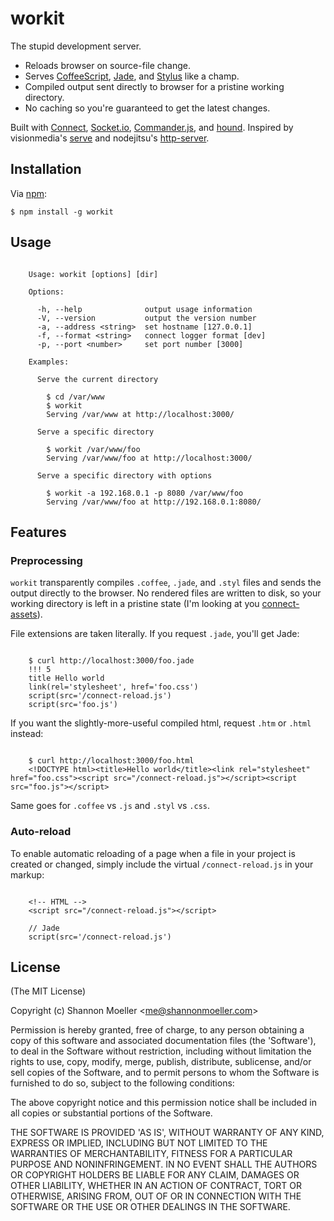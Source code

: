 workit
======

The stupid development server.

- Reloads browser on source-file change.
- Serves [CoffeeScript][coff], [Jade][jade], and [Stylus][styl] like a champ.
- Compiled output sent directly to browser for a pristine working directory.
- No caching so you're guaranteed to get the latest changes.

Built with [Connect][conn], [Socket.io][sock], [Commander.js][comm], and
[hound][houn]. Inspired by visionmedia's [serve][serv] and nodejitsu's
[http-server][hser].

Installation
------------

Via [npm](http://npmjs.org/):

    $ npm install -g workit

Usage
-----

```

    Usage: workit [options] [dir]

    Options:

      -h, --help              output usage information
      -V, --version           output the version number
      -a, --address <string>  set hostname [127.0.0.1]
      -f, --format <string>   connect logger format [dev]
      -p, --port <number>     set port number [3000]

    Examples:

      Serve the current directory

        $ cd /var/www
        $ workit
        Serving /var/www at http://localhost:3000/

      Serve a specific directory

        $ workit /var/www/foo
        Serving /var/www/foo at http://localhost:3000/

      Serve a specific directory with options

        $ workit -a 192.168.0.1 -p 8080 /var/www/foo
        Serving /var/www/foo at http://192.168.0.1:8080/

```

Features
--------

### Preprocessing

`workit` transparently compiles `.coffee`, `.jade`, and `.styl` files and sends
the output directly to the browser. No rendered files are written to disk, so
your working directory is left in a pristine state (I'm looking at you
[connect-assets][coas]).

File extensions are taken literally. If you request `.jade`, you'll get Jade:

```

    $ curl http://localhost:3000/foo.jade
    !!! 5
    title Hello world
    link(rel='stylesheet', href='foo.css')
    script(src='/connect-reload.js')
    script(src='foo.js')

```

If you want the slightly-more-useful compiled html, request `.htm` or `.html`
instead:

```

    $ curl http://localhost:3000/foo.html
    <!DOCTYPE html><title>Hello world</title><link rel="stylesheet" href="foo.css"><script src="/connect-reload.js"></script><script src="foo.js"></script>

```

Same goes for `.coffee` vs `.js` and `.styl` vs `.css`.

### Auto-reload

To enable automatic reloading of a page when a file in your project is created
or changed, simply include the virtual `/connect-reload.js` in your markup:

```

    <!-- HTML -->
    <script src="/connect-reload.js"></script>

    // Jade
    script(src='/connect-reload.js')

```

License
-------

(The MIT License)

Copyright (c) Shannon Moeller &lt;me@shannonmoeller.com&gt;

Permission is hereby granted, free of charge, to any person obtaining
a copy of this software and associated documentation files (the
'Software'), to deal in the Software without restriction, including
without limitation the rights to use, copy, modify, merge, publish,
distribute, sublicense, and/or sell copies of the Software, and to
permit persons to whom the Software is furnished to do so, subject to
the following conditions:

The above copyright notice and this permission notice shall be
included in all copies or substantial portions of the Software.

THE SOFTWARE IS PROVIDED 'AS IS', WITHOUT WARRANTY OF ANY KIND,
EXPRESS OR IMPLIED, INCLUDING BUT NOT LIMITED TO THE WARRANTIES OF
MERCHANTABILITY, FITNESS FOR A PARTICULAR PURPOSE AND NONINFRINGEMENT.
IN NO EVENT SHALL THE AUTHORS OR COPYRIGHT HOLDERS BE LIABLE FOR ANY
CLAIM, DAMAGES OR OTHER LIABILITY, WHETHER IN AN ACTION OF CONTRACT,
TORT OR OTHERWISE, ARISING FROM, OUT OF OR IN CONNECTION WITH THE
SOFTWARE OR THE USE OR OTHER DEALINGS IN THE SOFTWARE.

[coas]: https://github.com/TrevorBurnham/connect-assets
[coff]: http://coffeescript.org/
[comm]: http://visionmedia.github.com/commander.js/
[conn]: http://senchalabs.org/connect/
[houn]: https://github.com/beefsack/node-hound/
[hser]: https://github.com/nodeapps/http-server/
[jade]: http://jade-lang.com/
[serv]: https://github.com/visionmedia/serve/
[sock]: http://socket.io/
[styl]: http://learnboost.github.com/stylus/
